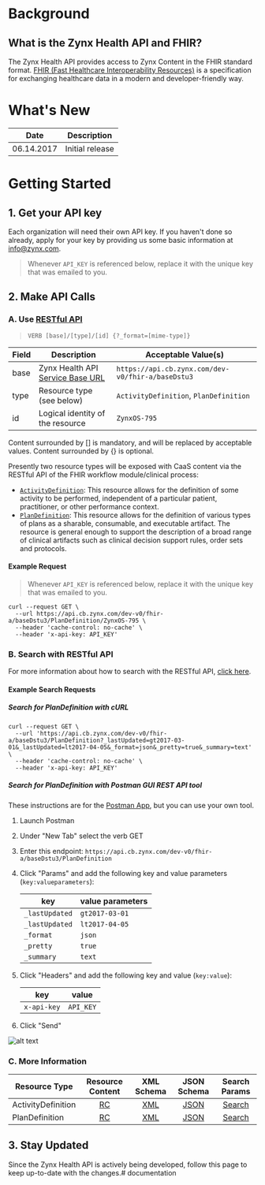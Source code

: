 Background
======

## What is the Zynx Health API and FHIR?
The Zynx Health API provides access to Zynx Content in the FHIR standard format.
[FHIR (Fast Healthcare Interoperability Resources)](http://hl7.org/fhir/summary.html) is a specification for exchanging healthcare data in a modern and developer-friendly way. 

# What's New

| Date       | Description     |
| ---------- | --------------- |
| 06.14.2017 | Initial release |

Getting Started
======

## 1. Get your API key
Each organization will need their own API key. If you haven't done so already, apply for your key by providing us some basic information at info@zynx.com.

> Whenever `API_KEY` is referenced below, replace it with the unique key that was emailed to you.

## 2. Make API Calls

### A. Use [RESTful API](http://hl7.org/fhir/http.html)
>```VERB [base]/[type]/[id] {?_format=[mime-type]}```

| Field | Description                              | Acceptable Value(s)                      |
| ----- | ---------------------------------------- | ---------------------------------------- |
| base  | Zynx Health API [Service Base URL](http://hl7.org/fhir/http.html#general) | `https://api.cb.zynx.com/dev-v0/fhir-a/baseDstu3` |
| type  | Resource type (see below)                | `ActivityDefinition`, `PlanDefinition`   |
| id    | Logical identity of the resource         | `ZynxOS-795`                             |

Content surrounded by [] is mandatory, and will be replaced by acceptable values.
Content surrounded by {} is optional.


Presently two resource types will be exposed with CaaS content via the RESTful API of the FHIR workflow module/clinical process:

 - [`ActivityDefinition`](http://hl7.org/fhir/activitydefinition.html): This resource allows for the definition of some activity to be performed, independent of a particular patient, practitioner, or other performance context.
 - [`PlanDefinition`](http://hl7.org/fhir/plandefinition.html): This resource allows for the definition of various types of plans as a sharable, consumable, and executable artifact. The resource is general enough to support the description of a broad range of clinical artifacts such as clinical decision support rules, order sets and protocols.

#### Example Request

> Whenever `API_KEY` is referenced below, replace it with the unique key that was emailed to you.

```
curl --request GET \
  --url https://api.cb.zynx.com/dev-v0/fhir-a/baseDstu3/PlanDefinition/ZynxOS-795 \
  --header 'cache-control: no-cache' \
  --header 'x-api-key: API_KEY'
```

### B. Search with RESTful API
For more information about how to search with the RESTful API, [click here](hl7.org/fhir/search.html).

#### Example Search Requests

##### Search for PlanDefinition with cURL
```
curl --request GET \
  --url 'https://api.cb.zynx.com/dev-v0/fhir-a/baseDstu3/PlanDefinition?_lastUpdated=gt2017-03-01&_lastUpdated=lt2017-04-05&_format=json&_pretty=true&_summary=text' \
  --header 'cache-control: no-cache' \
  --header 'x-api-key: API_KEY'
```

##### Search for PlanDefinition with Postman GUI REST API tool

These instructions are for the [Postman App](getpostman.com), but you can use your own tool.

1. Launch Postman

2. Under "New Tab" select the verb GET

3. Enter this endpoint: `https://api.cb.zynx.com/dev-v0/fhir-a/baseDstu3/PlanDefinition`

4. Click "Params" and add the following key and value parameters (`key:valueparameters`):

   | key            | value parameters |
   | -------------- | ---------------- |
   | `_lastUpdated` | `gt2017-03-01`   |
   | `_lastUpdated` | `lt2017-04-05`   |
   | `_format`      | `json`           |
   | `_pretty`      | `true`           |
   | `_summary`     | `text`           |

5. Click "Headers" and add the following key and value (`key:value`):

   | key         | value     |
   | ----------- | --------- |
   | `x-api-key` | `API_KEY` |

6. Click "Send"

![alt text](https://build.cb.zynx.com:8088/zynxhealth-caas/api-documentation/raw/master/img/postman.png)

### C. More Information
| Resource Type      |             Resource Content             |                XML Schema                |               JSON Schema                |              Search Params               |
| ------------------ | :--------------------------------------: | :--------------------------------------: | :--------------------------------------: | :--------------------------------------: |
| ActivityDefinition | [RC](http://hl7.org/fhir/activitydefinition.html#resource) | [XML](http://hl7.org/fhir/activitydefinition.xsd) | [JSON](http://hl7.org/fhir/ActivityDefinition.schema.json) | [Search](http://hl7.org/fhir/activitydefinition.html#search) |
| PlanDefinition     | [RC](http://hl7.org/fhir/plandefinition.html#resource) | [XML](http://hl7.org/fhir/plandefinition.xsd) | [JSON](http://hl7.org/fhir/PlanDefinition.schema.json) | [Search](http://hl7.org/fhir/plandefinition.html#search) |

## 3. Stay Updated
Since the Zynx Health API is actively being developed, follow this page to keep up-to-date with the changes.# documentation
